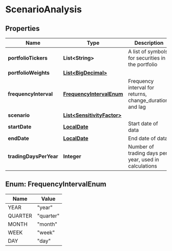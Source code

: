 
# ScenarioAnalysis

## Properties
Name | Type | Description | Notes
------------ | ------------- | ------------- | -------------
**portfolioTickers** | **List&lt;String&gt;** | A list of symbols for securities in the portfolio | 
**portfolioWeights** | [**List&lt;BigDecimal&gt;**](BigDecimal.md) |  | 
**frequencyInterval** | [**FrequencyIntervalEnum**](#FrequencyIntervalEnum) | Frequency interval for returns, change_duration, and lag | 
**scenario** | [**List&lt;SensitivityFactor&gt;**](SensitivityFactor.md) |  | 
**startDate** | [**LocalDate**](LocalDate.md) | Start date of data |  [optional]
**endDate** | [**LocalDate**](LocalDate.md) | End date of data |  [optional]
**tradingDaysPerYear** | **Integer** | Number of trading days per year, used in calculations |  [optional]


<a name="FrequencyIntervalEnum"></a>
## Enum: FrequencyIntervalEnum
Name | Value
---- | -----
YEAR | &quot;year&quot;
QUARTER | &quot;quarter&quot;
MONTH | &quot;month&quot;
WEEK | &quot;week&quot;
DAY | &quot;day&quot;



